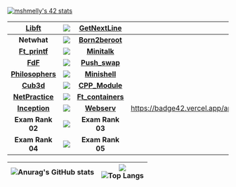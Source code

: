 [![mshmelly's 42 stats](https://badge42.vercel.app/api/v2/cl24u5xll000609l31jlu2qg6/stats?cursusId=21&coalitionId=103)](https://github.com/JaeSeoKim/badge42)


| [**Libft**](https://github.com/avsrb/libft)  | <img src="https://badge42.herokuapp.com/api/project/mshmelly/Libft"/> | [**GetNextLine**](https://github.com/avsrb/get_next_line) | <img src="https://badge42.herokuapp.com/api/project/mshmelly/get_next_line"/> |
| :------------: | :------------: | :------------: | :------------: |
| **Netwhat** | <img src="https://badge42.herokuapp.com/api/project/mshmelly/netwhat"/> | [**Born2beroot**](https://github.com/avsrb/born2beroot) | <img src="https://badge42.herokuapp.com/api/project/mshmelly/Born2beroot"/> |
| [**Ft_printf**](https://github.com/avsrb/ft_printf) | <img src="https://badge42.herokuapp.com/api/project/mshmelly/ft_printf"/> | [**Minitalk**](https://github.com/avsrb/minitalk) | <img src="https://badge42.herokuapp.com/api/project/mshmelly/minitalk"/> |
| [**FdF**](https://github.com/avsrb/FdF) | <img src="https://badge42.herokuapp.com/api/project/mshmelly/FdF"/> | [**Push_swap**](https://github.com/avsrb/push_swap) | <img src="https://badge42.herokuapp.com/api/project/mshmelly/push_swap"/> |
| [**Philosophers**](https://github.com/avsrb/Philosophers) | <img src="https://badge42.herokuapp.com/api/project/mshmelly/Philosophers"/> | [**Minishell**](https://github.com/avsrb/minishell) | <img src="https://badge42.herokuapp.com/api/project/mshmelly/minishell"/> |
| [**Cub3d**](https://github.com/avsrb/Cub3D) | <img src="https://badge42.herokuapp.com/api/project/mshmelly/cub3d"/> | [**CPP_Module**](https://github.com/avsrb/CPP_module) | <img src="https://badge42.herokuapp.com/api/project/mshmelly/CPP Module 08"/>
| [**NetPractice**]() | <img src="https://badge42.herokuapp.com/api/project/mshmelly/NetPractice"/> | [**Ft_containers**]() | <img src="https://badge42.herokuapp.com/api/project/mshmelly/ft_containers"/> |
| [**Inception**]() | <img src="https://badge42.herokuapp.com/api/project/mshmelly/Inception"/> | [**Webserv**]() | https://badge42.vercel.app/api/v2/cl24u5xll000609l31jlu2qg6/project/2455536)|
| **Exam Rank 02** | <img src="https://badge42.herokuapp.com/api/project/mshmelly/Exam Rank 02"/> | **Exam Rank 03** | <img src="https://badge42.herokuapp.com/api/project/mshmelly/Exam Rank 03"/> |
| **Exam Rank 04** | <img src="https://badge42.herokuapp.com/api/project/mshmelly/Exam Rank 04"/> | **Exam Rank 05** | <img src="https://badge42.herokuapp.com/api/project/mshmelly/Exam Rank 05"/> |

| ![Anurag's GitHub stats](https://github-readme-stats.vercel.app/api?username=avsrb)  | ![](https://komarev.com/ghpvc/?username=avsrb) <br> ![Top Langs](https://github-readme-stats.vercel.app/api/top-langs/?username=avsrb&layout=compact&hide=Objective-C,Roff,Makefile&langs_count=6) |
| ------------ | ------------ |
